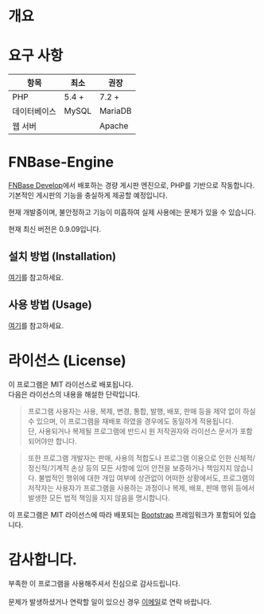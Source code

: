 # 개요


# 요구 사항
항목 | 최소 | 권장 |
---- | ---- | ---- |
PHP | 5.4 + | 7.2 + |
데이터베이스 | MySQL | MariaDB |
웹 서버 |  | Apache |



# FNBase-Engine
[FNBase Develop](https://dev.fnbase.xyz)에서 배포하는 경량 게시판 엔진으로, PHP를 기반으로 작동합니다.
기본적인 게시판의 기능을 충실하게 제공할 예정입니다.

현재 개발중이며, 불안정하고 기능이 미흡하여 실제 사용에는 문제가 있을 수 있습니다.

현재 최신 버전은 0.9.09입니다.

## 설치 방법 (Installation)
[여기](https://github.com/estrella3/FNBase-Engine/wiki)를 참고하세요.

## 사용 방법 (Usage)
[여기](https://github.com/estrella3/FNBase-Engine/wiki)를 참고하세요.

# 라이선스 (License)
이 프로그램은 MIT 라이선스로 배포됩니다.<br>
다음은 라이선스의 내용을 해설한 단락입니다.
> 프로그램 사용자는 사용, 복제, 변경, 통합, 발행, 배포, 판매 등을 제약 없이 하실 수 있으며, 이 프로그램을 재배포 하였을 경우에도 동일하게 적용됩니다.<br>
단, 사용되거나 복제될 프로그램에 반드시 원 저작권자와 라이선스 문서가 포함되어야만 합니다.<br>

> 또한 프로그램 개발자는 판매, 사용의 적합도나 프로그램 이용으로 인한 신체적/정신적/기계적 손상 등의 모든 사항에 있어 안전을 보증하거나 책임지지 않습니다. 불법적인 행위에 대한 개입 여부에 상관없이 어떠한 상황에서도, 프로그램의 저작자는 사용자가 프로그램을 사용하는 과정이나 복제, 배포, 판매 행위 등에서 발생한 모든 법적 책임을 지지 않음을 명시합니다.

이 프로그램은 MIT 라이선스에 따라 배포되는 [Bootstrap](https://getbootstrap.com) 프레임워크가 포함되어 있습니다.

# 감사합니다.
부족한 이 프로그램을 사용해주셔서 진심으로 감사드립니다.<br><br>
문제가 발생하셨거나 연락할 일이 있으신 경우 [이메일](mailto:admin@fnbase.xyz)로 연락 바랍니다.
